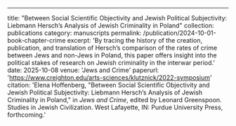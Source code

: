 ---
title: "Between Social Scientific Objectivity and Jewish Political Subjectivity: Liebmann Hersch’s Analysis of Jewish Criminality in Poland"
collection: publications
category: manuscripts
permalink: /publication/2024-10-01-book-chapter-crime
excerpt: 'By tracing the history of the creation, publication, and translation of Hersch’s comparison of the rates of crime between Jews and non-Jews in Poland, this paper offers insight into the political stakes of research on Jewish criminality in the interwar period.'
date: 2025-10-08
venue: 'Jews and Crime'
paperurl: 'https://www.creighton.edu/arts-sciences/klutznick/2022-symposium'
citation: 'Elena Hoffenberg, "Between Social Scientific Objectivity and Jewish Political Subjectivity: Liebmann Hersch’s Analysis of Jewish Criminality in Poland," in *Jews and Crime*, edited by Leonard Greenspoon. Studies in Jewish Civilization. West Lafayette, IN: Purdue University Press, forthcoming.'
